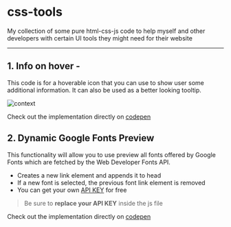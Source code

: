 # css-tools
My collection of some pure html-css-js code to help myself and other developers with certain UI tools they might need for their website

---

## 1. Info on hover - 
This code is for a hoverable icon that you can use to show user some additional information. It can also be used as a better looking tooltip.

![context](https://github.com/4Redcross/css-tools/assets/84060896/dd736667-9b87-481c-a197-b5ee36d2e437)

Check out the implementation directly on [codepen](https://codepen.io/4redcross/pen/LYXOJdq)

## 2. Dynamic Google Fonts Preview
This functionality will allow you to use preview all fonts offered by Google Fonts which are fetched by the Web Developer Fonts API. 
- Creates a new link element and appends it to head
- If a new font is selected, the previous font link element is removed
- You can get your own [API KEY](https://developers.google.com/fonts/docs/developer_api) for free

> Be sure to **replace your API KEY** inside the js file

Check out the implementation directly on [codepen](https://codepen.io/4redcross/pen/MWzqVbb)
